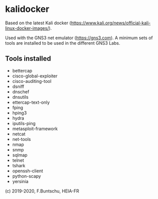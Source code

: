 # kalidocker

Based on the latest Kali docker (https://www.kali.org/news/official-kali-linux-docker-images/). 

Used with the GNS3 net emulator (https://gns3.com).
A minimum sets of tools are installed to be used in the different GNS3 Labs.

## Tools installed
* bettercap
* cisco-global-exploiter 
* cisco-auditing-tool
* dsniff
* dnschef 
* dnsutils 
* ettercap-text-only
* fping
* hping3 
* hydra 
* iputils-ping
* metasploit-framework
* netcat
* net-tools
* nmap
* snmp 
* sqlmap 
* telnet
* tshark 
* openssh-client
* python-scapy
* yersinia 

(c) 2019-2020, F.Buntschu, HEIA-FR


